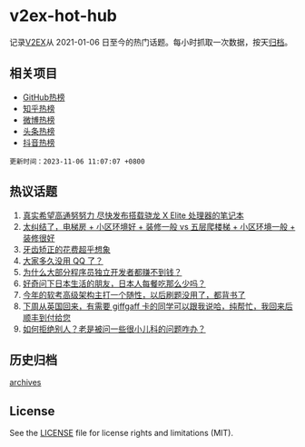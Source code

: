 # v2ex-hot-hub

 记录[V2EX](https://www.v2ex.com/)从 2021-01-06 日至今的热门话题。每小时抓取一次数据，按天[归档](archives)。
 
 ## 相关项目

- [GitHub热榜](https://github.com/snaildev/github-hot-hub)
- [知乎热榜](https://github.com/snaildev/zhihu-hot-hub)
- [微博热榜](https://github.com/snaildev/weibo-hot-hub)
- [头条热榜](https://github.com/snaildev/toutiao-hot-hub)
- [抖音热榜](https://github.com/snaildev/douyin-hot-hub)


 `更新时间：2023-11-06 11:07:07 +0800`

## 热议话题

1. [真实希望高通努努力 尽快发布搭载骁龙 X Elite 处理器的笔记本](https://www.v2ex.com/t/988772)
1. [太纠结了，电梯房 + 小区环境好 + 装修一般 vs 五层爬楼梯 + 小区环境一般 + 装修很好](https://www.v2ex.com/t/988783)
1. [牙齿矫正的花费超乎想象](https://www.v2ex.com/t/988911)
1. [大家多久没用 QQ 了？](https://www.v2ex.com/t/988914)
1. [为什么大部分程序员独立开发者都赚不到钱？](https://www.v2ex.com/t/988828)
1. [好奇问下日本生活的朋友，日本人每餐吃那么少吗？](https://www.v2ex.com/t/988915)
1. [今年的软考高级架构主打一个随性，以后刷题没用了，都背书了](https://www.v2ex.com/t/988906)
1. [下周从英国回来，有需要 giffgaff 卡的同学可以跟我说哈，纯帮忙，我回来后顺丰到付给您](https://www.v2ex.com/t/988928)
1. [如何拒绝别人？老是被问一些很小儿科的问题咋办？](https://www.v2ex.com/t/988785)

## 历史归档

[archives](archives)

## License

See the [LICENSE](LICENSE) file for license rights and limitations (MIT).

